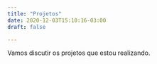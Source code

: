 ```yaml
---
title: "Projetos"
date: 2020-12-03T15:10:16-03:00
draft: false

---
```


Vamos discutir os projetos que estou realizando.
